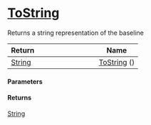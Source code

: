 # [ToString](./Baseline--ToString.md)

Returns a string representation of the baseline

| <span>Return&nbsp;&nbsp;&nbsp;&nbsp;&nbsp;&nbsp;&nbsp;&nbsp;&nbsp;&nbsp;&nbsp;&nbsp;&nbsp;&nbsp;&nbsp;&nbsp;&nbsp;&nbsp;&nbsp;&nbsp;&nbsp;&nbsp;&nbsp;&nbsp;&nbsp;&nbsp;&nbsp;&nbsp;&nbsp;&nbsp;</span> | Name | 
| --- | --- | 
| [String](https://docs.microsoft.com/en-us/dotnet/api/System.String) | [ToString](./Baseline--ToString.md) () | 


#### Parameters

#### Returns
[String](https://docs.microsoft.com/en-us/dotnet/api/System.String)<br>
